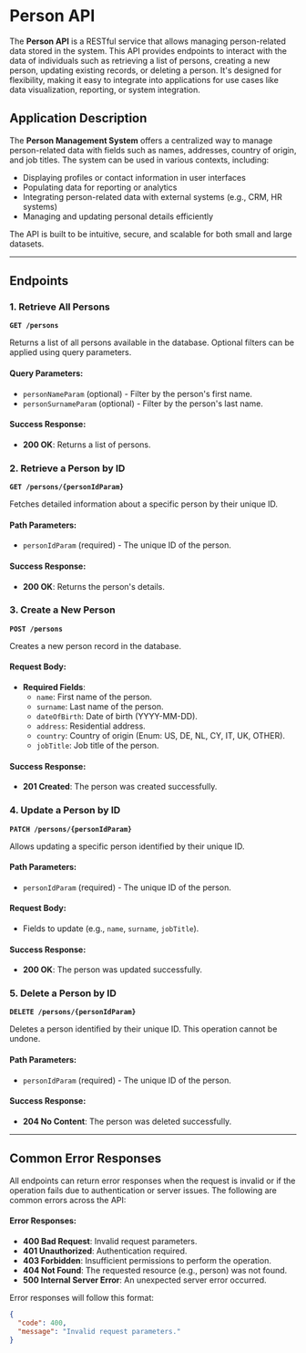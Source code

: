# Person API

The **Person API** is a RESTful service that allows managing person-related data stored in the system. This API provides endpoints to interact with the data of individuals such as retrieving a list of persons, creating a new person, updating existing records, or deleting a person. It's designed for flexibility, making it easy to integrate into applications for use cases like data visualization, reporting, or system integration.

## Application Description

The **Person Management System** offers a centralized way to manage person-related data with fields such as names, addresses, country of origin, and job titles. The system can be used in various contexts, including:
- Displaying profiles or contact information in user interfaces
- Populating data for reporting or analytics
- Integrating person-related data with external systems (e.g., CRM, HR systems)
- Managing and updating personal details efficiently

The API is built to be intuitive, secure, and scalable for both small and large datasets.

---

## Endpoints

### 1. Retrieve All Persons
**`GET /persons`**

Returns a list of all persons available in the database. Optional filters can be applied using query parameters.

#### Query Parameters:
- `personNameParam` (optional) - Filter by the person's first name.
- `personSurnameParam` (optional) - Filter by the person's last name.

#### Success Response:
- **200 OK**: Returns a list of persons.

### 2. Retrieve a Person by ID
**`GET /persons/{personIdParam}`**

Fetches detailed information about a specific person by their unique ID.

#### Path Parameters:
- `personIdParam` (required) - The unique ID of the person.

#### Success Response:
- **200 OK**: Returns the person's details.

### 3. Create a New Person
**`POST /persons`**

Creates a new person record in the database.

#### Request Body:
- **Required Fields**:
    - `name`: First name of the person.
    - `surname`: Last name of the person.
    - `dateOfBirth`: Date of birth (YYYY-MM-DD).
    - `address`: Residential address.
    - `country`: Country of origin (Enum: US, DE, NL, CY, IT, UK, OTHER).
    - `jobTitle`: Job title of the person.

#### Success Response:
- **201 Created**: The person was created successfully.

### 4. Update a Person by ID
**`PATCH /persons/{personIdParam}`**

Allows updating a specific person identified by their unique ID.

#### Path Parameters:
- `personIdParam` (required) - The unique ID of the person.

#### Request Body:
- Fields to update (e.g., `name`, `surname`, `jobTitle`).

#### Success Response:
- **200 OK**: The person was updated successfully.

### 5. Delete a Person by ID
**`DELETE /persons/{personIdParam}`**

Deletes a person identified by their unique ID. This operation cannot be undone.

#### Path Parameters:
- `personIdParam` (required) - The unique ID of the person.

#### Success Response:
- **204 No Content**: The person was deleted successfully.

---

## Common Error Responses

All endpoints can return error responses when the request is invalid or if the operation fails due to authentication or server issues. The following are common errors across the API:

#### Error Responses:
- **400 Bad Request**: Invalid request parameters.
- **401 Unauthorized**: Authentication required.
- **403 Forbidden**: Insufficient permissions to perform the operation.
- **404 Not Found**: The requested resource (e.g., person) was not found.
- **500 Internal Server Error**: An unexpected server error occurred.

Error responses will follow this format:

```json
{
  "code": 400,
  "message": "Invalid request parameters."
}